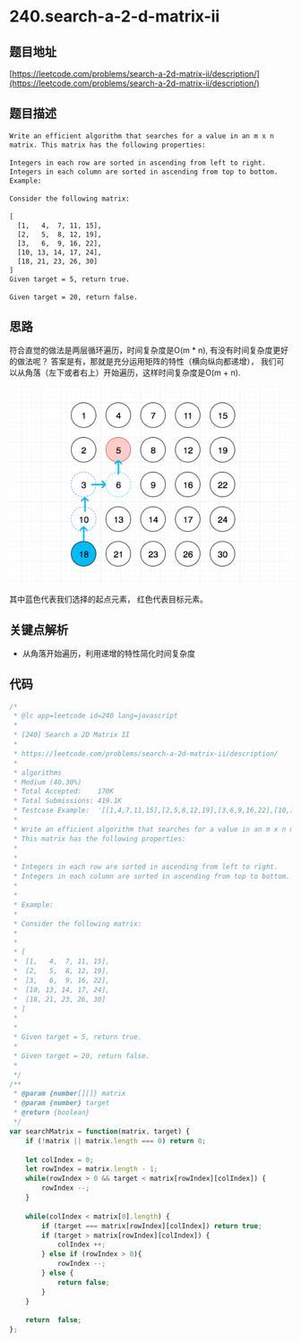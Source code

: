 # 240.search-a-2-d-matrix-ii

## 题目地址

[https://leetcode.com/problems/search-a-2d-matrix-ii/description/](https://leetcode.com/problems/search-a-2d-matrix-ii/description/)

## 题目描述

```text
Write an efficient algorithm that searches for a value in an m x n matrix. This matrix has the following properties:

Integers in each row are sorted in ascending from left to right.
Integers in each column are sorted in ascending from top to bottom.
Example:

Consider the following matrix:

[
  [1,   4,  7, 11, 15],
  [2,   5,  8, 12, 19],
  [3,   6,  9, 16, 22],
  [10, 13, 14, 17, 24],
  [18, 21, 23, 26, 30]
]
Given target = 5, return true.

Given target = 20, return false.
```

## 思路

符合直觉的做法是两层循环遍历，时间复杂度是O\(m \* n\), 有没有时间复杂度更好的做法呢？ 答案是有，那就是充分运用矩阵的特性（横向纵向都递增）， 我们可以从角落（左下或者右上）开始遍历，这样时间复杂度是O\(m + n\).

![240.search-a-2-d-matrix-ii](../.gitbook/assets/240.search-a-2-d-matrix-ii.png)

其中蓝色代表我们选择的起点元素， 红色代表目标元素。

## 关键点解析

* 从角落开始遍历，利用递增的特性简化时间复杂度

## 代码

```javascript
/*
 * @lc app=leetcode id=240 lang=javascript
 *
 * [240] Search a 2D Matrix II
 *
 * https://leetcode.com/problems/search-a-2d-matrix-ii/description/
 *
 * algorithms
 * Medium (40.30%)
 * Total Accepted:    170K
 * Total Submissions: 419.1K
 * Testcase Example:  '[[1,4,7,11,15],[2,5,8,12,19],[3,6,9,16,22],[10,13,14,17,24],[18,21,23,26,30]]\n5'
 *
 * Write an efficient algorithm that searches for a value in an m x n matrix.
 * This matrix has the following properties:
 * 
 * 
 * Integers in each row are sorted in ascending from left to right.
 * Integers in each column are sorted in ascending from top to bottom.
 * 
 * 
 * Example:
 * 
 * Consider the following matrix:
 * 
 * 
 * [
 * ⁠ [1,   4,  7, 11, 15],
 * ⁠ [2,   5,  8, 12, 19],
 * ⁠ [3,   6,  9, 16, 22],
 * ⁠ [10, 13, 14, 17, 24],
 * ⁠ [18, 21, 23, 26, 30]
 * ]
 * 
 * 
 * Given target = 5, return true.
 * 
 * Given target = 20, return false.
 * 
 */
/**
 * @param {number[][]} matrix
 * @param {number} target
 * @return {boolean}
 */
var searchMatrix = function(matrix, target) {
    if (!matrix || matrix.length === 0) return 0;

    let colIndex = 0;
    let rowIndex = matrix.length - 1;
    while(rowIndex > 0 && target < matrix[rowIndex][colIndex]) {
        rowIndex --;
    }

    while(colIndex < matrix[0].length) {
        if (target === matrix[rowIndex][colIndex]) return true;
        if (target > matrix[rowIndex][colIndex]) {
            colIndex ++;
        } else if (rowIndex > 0){
            rowIndex --;
        } else {
            return false;
        }
    }

    return  false;
};
```

